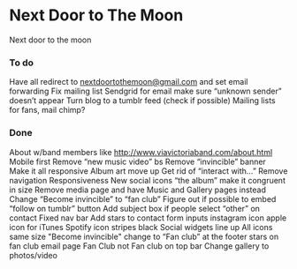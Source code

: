 # Next Door to The Moon


Next door to the moon


### To do
Have all redirect to nextdoortothemoon@gmail.com and set email forwarding
Fix mailing list
Sendgrid for email make sure “unknown sender” doesn’t appear
Turn blog to a tumblr feed (check if possible)
Mailing lists for fans, mail chimp?

### Done
About w/band members like http://www.viavictoriaband.com/about.html
Mobile first
Remove “new music video” bs
Remove “invincible” banner
Make it all responsive
Album art move up
Get rid of “interact with…”
Remove navigation
Responsiveness
New social icons
“the album” make it congruent in size
Remove media page and have Music and Gallery pages instead
Change “Become invincible” to “fan club”
Figure out if possible to embed “follow on tumblr” button
Add subject box if people select “other” on contact
Fixed nav bar
Add stars to contact form inputs
instagram icon
apple icon for iTunes
Spotify icon stripes black
Social widgets line up
All icons same size
"Become invincible" change to “Fan club” at the footer
stars on fan club email page
Fan Club not Fan club on top bar
Change gallery to photos/video
